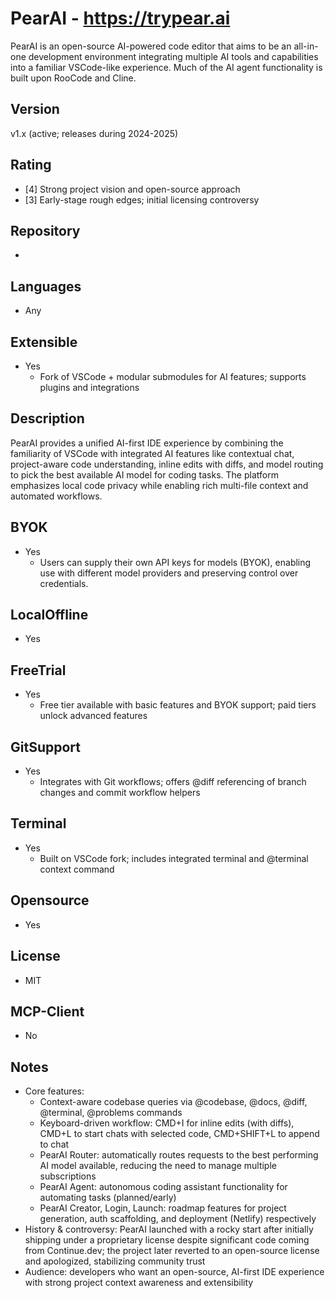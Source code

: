 # PearAI - https://trypear.ai
PearAI is an open-source AI-powered code editor that aims to be an all-in-one development environment integrating multiple AI tools and capabilities into a familiar VSCode-like experience. Much of the AI agent functionality is built upon RooCode and Cline.

## Version
v1.x (active; releases during 2024-2025)

## Rating
- [4] Strong project vision and open-source approach
- [3] Early-stage rough edges; initial licensing controversy

## Repository
- 

## Languages
- Any

## Extensible
- Yes
  - Fork of VSCode + modular submodules for AI features; supports plugins and integrations

## Description
PearAI provides a unified AI-first IDE experience by combining the familiarity of VSCode with integrated AI features like contextual chat, project-aware code understanding, inline edits with diffs, and model routing to pick the best available AI model for coding tasks. The platform emphasizes local code privacy while enabling rich multi-file context and automated workflows.

## BYOK
- Yes
  - Users can supply their own API keys for models (BYOK), enabling use with different model providers and preserving control over credentials.

## LocalOffline
- Yes

## FreeTrial
- Yes
  - Free tier available with basic features and BYOK support; paid tiers unlock advanced features

## GitSupport
- Yes
  - Integrates with Git workflows; offers @diff referencing of branch changes and commit workflow helpers

## Terminal
- Yes
  - Built on VSCode fork; includes integrated terminal and @terminal context command

## Opensource
- Yes
 
## License
- MIT

## MCP-Client
- No

## Notes
- Core features:
  - Context-aware codebase queries via @codebase, @docs, @diff, @terminal, @problems commands
  - Keyboard-driven workflow: CMD+I for inline edits (with diffs), CMD+L to start chats with selected code, CMD+SHIFT+L to append to chat
  - PearAI Router: automatically routes requests to the best performing AI model available, reducing the need to manage multiple subscriptions
  - PearAI Agent: autonomous coding assistant functionality for automating tasks (planned/early)
  - PearAI Creator, Login, Launch: roadmap features for project generation, auth scaffolding, and deployment (Netlify) respectively
- History & controversy: PearAI launched with a rocky start after initially shipping under a proprietary license despite significant code coming from Continue.dev; the project later reverted to an open-source license and apologized, stabilizing community trust
- Audience: developers who want an open-source, AI-first IDE experience with strong project context awareness and extensibility

